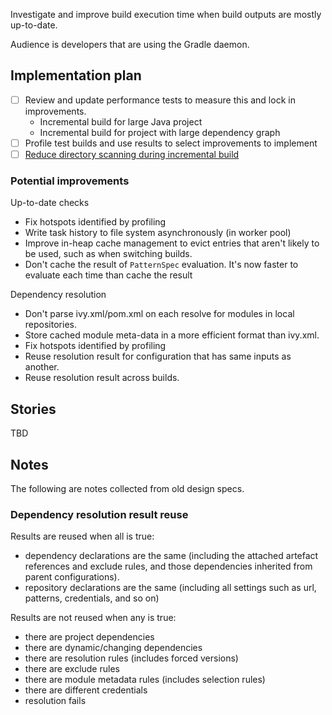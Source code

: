 Investigate and improve build execution time when build outputs are mostly up-to-date. 

Audience is developers that are using the Gradle daemon.

## Implementation plan

- [ ] Review and update performance tests to measure this and lock in improvements.
    - Incremental build for large Java project
    - Incremental build for project with large dependency graph
- [ ] Profile test builds and use results to select improvements to implement 
- [ ] [Reduce directory scanning during incremental build](reduced-directory-scanning)
        
### Potential improvements
    
Up-to-date checks    

- Fix hotspots identified by profiling
- Write task history to file system asynchronously (in worker pool)
- Improve in-heap cache management to evict entries that aren't likely to be used, such as when switching builds.
- Don't cache the result of `PatternSpec` evaluation. It's now faster to evaluate each time than cache the result

Dependency resolution

- Don't parse ivy.xml/pom.xml on each resolve for modules in local repositories.
- Store cached module meta-data in a more efficient format than ivy.xml. 
- Fix hotspots identified by profiling
- Reuse resolution result for configuration that has same inputs as another.
- Reuse resolution result across builds.

## Stories

TBD
   
## Notes    

The following are notes collected from old design specs.

### Dependency resolution result reuse    

Results are reused when all is true:

- dependency declarations are the same (including the attached artefact references and exclude rules, and those dependencies inherited from parent configurations).
- repository declarations are the same (including all settings such as url, patterns, credentials, and so on)

Results are not reused when any is true:

- there are project dependencies
- there are dynamic/changing dependencies
- there are resolution rules (includes forced versions)
- there are exclude rules
- there are module metadata rules (includes selection rules)
- there are different credentials
- resolution fails
